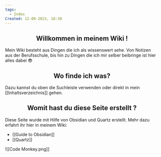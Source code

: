```yaml
---
tags:
  - Index
Created: 12-09-2023, 18:30
---
```



<h2 align="center"> Willkommen in meinem Wiki ! </h2>

Mein Wiki besteht aus Dingen die ich als wissenswert sehe. Von Notizen aus der Berufsschule, bis hin zu Dingen die ich mir selber beibringe ist hier alles dabei 😎

<h2 align="center"> Wo finde ich was?</h2> 

Dazu kannst du oben die Suchleiste verwenden oder direkt in mein [[Inhaltsverzeichnis]] gehen.

<h2 align="center"> Womit hast du diese Seite erstellt ? </h2>
Diese Seite wurde mit Hilfe von Obsidian und Quartz erstellt. Mehr dazu erfahrt ihr hier in meinem Wiki:

- [[Guide to Obsidian]]
- [[Quartz]]


![[Code Monkey.png]]
